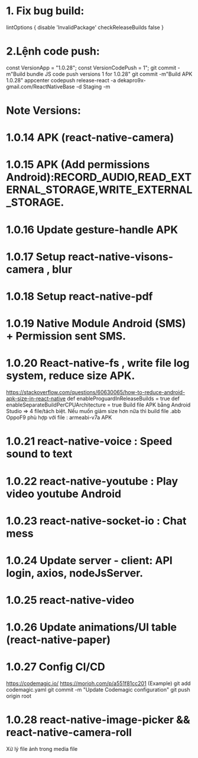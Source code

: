 # 1. Fix bug build:

lintOptions {
disable 'InvalidPackage'
checkReleaseBuilds false
}

# 2.Lệnh code push:

const VersionApp = "1.0.28";
const VersionCodePush = 1";
git commit -m"Build bundle JS code push versions 1 for 1.0.28"
git commit -m"Build APK 1.0.28"
appcenter codepush release-react -a dekapro9x-gmail.com/ReactNativeBase -d Staging -m

# Note Versions:

# 1.0.14 APK (react-native-camera)

# 1.0.15 APK (Add permissions Android):RECORD_AUDIO,READ_EXTERNAL_STORAGE,WRITE_EXTERNAL_STORAGE.

# 1.0.16 Update gesture-handle APK

# 1.0.17 Setup react-native-visons-camera , blur

# 1.0.18 Setup react-native-pdf

# 1.0.19 Native Module Android (SMS) + Permission sent SMS.

# 1.0.20 React-native-fs , write file log system, reduce size APK.

https://stackoverflow.com/questions/60630065/how-to-reduce-android-apk-size-in-react-native
def enableProguardInReleaseBuilds = true
def enableSeparateBuildPerCPUArchitecture = true
Build file APK bằng Android Studio => 4 file/tách biệt. Nếu muốn giảm size hơn nữa thì build file .abb
OppoF9 phù hợp với file : armeabi-v7a APK

# 1.0.21 react-native-voice : Speed sound to text

# 1.0.22 react-native-youtube : Play video youtube Android

# 1.0.23 react-native-socket-io : Chat mess

# 1.0.24 Update server - client: API login, axios, nodeJsServer.

# 1.0.25 react-native-video

# 1.0.26 Update animations/UI table (react-native-paper)

# 1.0.27 Config CI/CD 
https://codemagic.io/
https://morioh.com/p/a551f81cc201 (Example)
git add codemagic.yaml
git commit -m "Update Codemagic configuration"
git push origin root

# 1.0.28 react-native-image-picker && react-native-camera-roll
Xử lý file ảnh trong media file
